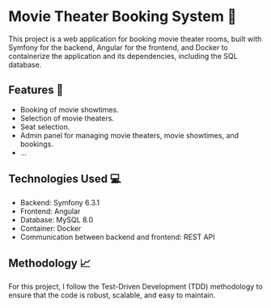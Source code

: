 # Movie Theater Booking System 🎥


This project is a web application for booking movie theater rooms, built with Symfony for the backend, Angular for the frontend, and Docker to containerize the application and its dependencies, including the SQL database.

## Features 🌟

- Booking of movie showtimes.
- Selection of movie theaters.
- Seat selection.
- Admin panel for managing movie theaters, movie showtimes, and bookings.
- ...

## Technologies Used 💻

- Backend: Symfony 6.3.1
- Frontend: Angular
- Database: MySQL 8.0
- Container: Docker
- Communication between backend and frontend: REST API

## Methodology 📈

For this project, I follow the Test-Driven Development (TDD) methodology to ensure that the code is robust, scalable, and easy to maintain.
